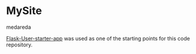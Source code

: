 # MySite

medareda

[Flask-User-starter-app](https://github.com/lingthio/Flask-User-starter-app) was used as one of the starting points for this code repository.
